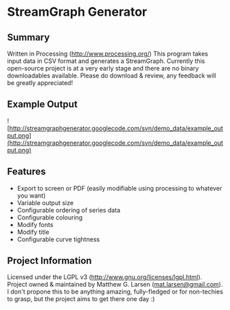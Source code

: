 # StreamGraph Generator #

## Summary ##
Written in Processing (http://www.processing.org/) This program takes input data in CSV format and generates a StreamGraph. Currently this open-source project is at a very early stage and there are no binary downloadables available. Please do download & review, any feedback will be greatly appreciated!

## Example Output ##

![http://streamgraphgenerator.googlecode.com/svn/demo_data/example_output.png](http://streamgraphgenerator.googlecode.com/svn/demo_data/example_output.png)

## Features ##

  * Export to screen or PDF (easily modifiable using processing to whatever you want)
  * Variable output size
  * Configurable ordering of series data
  * Configurable colouring
  * Modify fonts
  * Modify title
  * Configurable curve tightness

## Project Information ##

Licensed under the LGPL v3 (http://www.gnu.org/licenses/lgpl.html). Project owned & maintained by Matthew G. Larsen (mat.larsen@gmail.com). I don't propone this to be anything amazing, fully-fledged or for non-techies to grasp, but the project aims to get there one day :)